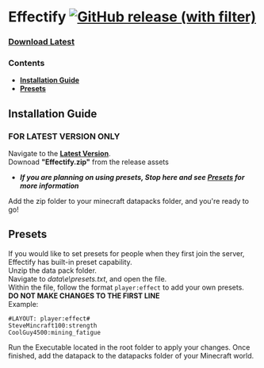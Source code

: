 # Effectify [![GitHub release (with filter)](https://img.shields.io/github/v/release/Jzmoore27/Effectify)](https://github.com/Jzmoore27/Effectify/releases/latest)

### [Download Latest](https://github.com/Jzmoore27/Effectify/releases/latest)

### Contents
 * **[Installation Guide](#installation-guide)**
 * **[Presets](#presets)**

## Installation Guide
### **FOR LATEST VERSION ONLY**<br>
Navigate to the [**Latest Version**](https://github.com/Jzmoore27/Effectify/releases/lates).<br>
Downoad **"Effectify.zip"** from the release assets<br>

 * **_If you are planning on using presets, Stop here and see [**Presets**](#presets) for more information_**<br>

Add the zip folder to your minecraft datapacks folder, and you're ready to go!

## Presets
If you would like to set presets for people when they first join the server, Effectify has built-in preset capability.<br>
Unzip the data pack folder.<br>
Navigate to _data\e\presets.txt_, and open the file.<br>
Within the file, follow the format ```player:effect``` to add your own presets.<br>
**DO NOT MAKE CHANGES TO THE FIRST LINE**<br>
Example:<br>
```
#LAYOUT: player:effect#
SteveMincraft100:strength
CoolGuy4500:mining_fatigue
```
Run the Executable located in the root folder to apply your changes.
Once finished, add the datapack to the datapacks folder of your Minecraft world.
